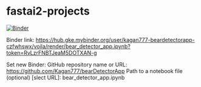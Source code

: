 # fastai2-projects

[![Binder](https://mybinder.org/badge_logo.svg)](https://mybinder.org/v2/gh/Kagan777/bearDetectorApp/master?filepath=voila%2Frender%2Fbear-detector-app.ipynb)


Binder link:
https://hub.gke.mybinder.org/user/kagan777-beardetectorapp-czfwhswx/voila/render/bear_detector_app.ipynb?token=RvLzrFNBTJeaM5DOTXAN-g

Set new Binder:
GitHub repository name or URL: https://github.com/Kagan777/bearDetectorApp
Path to a notebook file (optional) [slect URL]: bear_detector_app.ipynb
